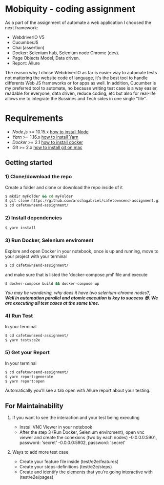 #  Mobiquity - coding assignment

As a part of the assignment of automate a web application I choosed the next framework:

- WebdriverIO V5
- CucumberJS 
- Chai (assertion)
- Docker: Selenium hub, Selenium node Chrome (dev).
- Page Objects Model, Data driven.
- Report: Allure

The reason why I chose WebdriveriIO as far is easier way to automate tests not mattering the website code of language, it's the best tool to handle differents Web JS frameworks or for apps as well. In addition, Cucumber is my preferred tool to automate, no because writing test case is a way easier, readable for everyone, data driven, reduce coding, etc but also for real-life allows me to integrate the Bussines and Tech sides in one single "file".


# Requirements

  - *Node.js* >= 10.15.x [how to install Node](https://nodejs.org/en/download/)
  - *Yarn* >= 1.16.x [how to install Yarn](https://yarnpkg.com/en/docs/install#debian-stable)
  - *Docker* >= 2.1 [how to install docker](https://docs.docker.com/docker-for-mac/install/) 
  - *Git* >= 2.x [how to install git on mac](https://www.atlassian.com/es/git/tutorials/install-git)
 
## Getting started

### 1) Clone/download the repo
Create a folder and clone or download the repo inside of it
```sh
$ mkdir myFolder && cd myFolder
$ git clone https://github.com/arochagabriel/cafetownsend-assignment.git
$ cd cafetownsend-assignment/
```
### 2) Install dependencies
```sh
$ yarn install
```

### 3) Run Docker, Selenium enviroment
Explore and open Docker in your notebook, once is up and running, move to your project with your terminal
```sh
$ cd cafetownsend-assignment/
```
 and make sure that is listed the 'docker-compose.yml' file and execute 
```sh
$ docker-compose build && docker-compose up
```
*You may be wondering, why does it have two selenium-chrome nodes?*, ***Well in automation parallel and atomic execution is key to success 😎. We are executing all test cases at the same time.***

### 4) Run Test
In your terminal 
```sh
$ cd cafetownsend-assignment/
$ yarn tests:e2e
```
### 5) Get your Report 
In your terminal 
```sh
$ cd cafetownsend-assignment/
$ yarn report:generate
$ yarn report:open
```
Automatically you'll see a tab open with Allure report about your testing.

## For Maintainability
1) If you want to see the interaction and your test being executing
    - Install VNC Viewer in your notebook
    - After the step 3 (Run Docker, Selenium enviroment), open vnc viewer and create the conexions (two by each nodes)
        -0.0.0.0:5901, password: 'secret'
        -0.0.0.0:5902, password: 'secret'
        
2) Ways to add more test case
    - Create your feature file inside (test/e2e/features)
    - Create your steps-definitions (test/e2e/steps)
    - Create and identify the elements that you're going interactive with (test/e2e/pages)



